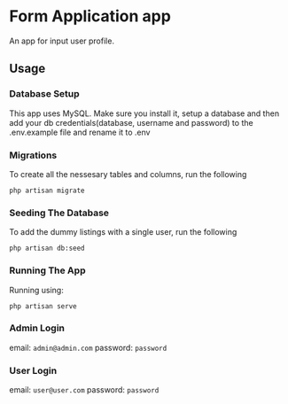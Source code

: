 # Form Application app

An app for input user profile.

## Usage

### Database Setup
This app uses MySQL. Make sure you install it, setup a database and then add your db credentials(database, username and password) to the .env.example file and rename it to .env

### Migrations
To create all the nessesary tables and columns, run the following
```
php artisan migrate
```

### Seeding The Database
To add the dummy listings with a single user, run the following
```
php artisan db:seed
```

### Running The App
Running using:
```
php artisan serve
```

### Admin Login

email: `admin@admin.com`
password: `password`

### User Login

email: `user@user.com`
password: `password`
